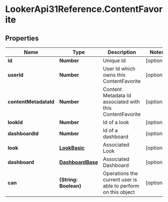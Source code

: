 # LookerApi31Reference.ContentFavorite

## Properties
Name | Type | Description | Notes
------------ | ------------- | ------------- | -------------
**id** | **Number** | Unique Id | [optional] 
**userId** | **Number** | User Id which owns this ContentFavorite | [optional] 
**contentMetadataId** | **Number** | Content Metadata Id associated with this ContentFavorite | [optional] 
**lookId** | **Number** | Id of a look | [optional] 
**dashboardId** | **Number** | Id of a dashboard | [optional] 
**look** | [**LookBasic**](LookBasic.md) | Associated Look | [optional] 
**dashboard** | [**DashboardBase**](DashboardBase.md) | Associated Dashboard | [optional] 
**can** | **{String: Boolean}** | Operations the current user is able to perform on this object | [optional] 


